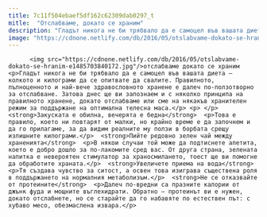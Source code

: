 ```yaml
---
title: 7c11f504ebaef5df162c62309dab0297_t
mitle:  "Отслабваме, докато се храним"
description: "Гладът никога не би трябвало да е самоцел във вашата диета – колкото и килограми да се опитвате да свалите. Правилното, пълноценното и най-вече здравословното хранене е далеч по-ползотворно за отслабване. Затова днес ще ви запознаем и с няколко принципа на правилното хранене, докато отслабваме или сме на някакъв хранителен режим за поддържане на оптимална …"
image: "https://cdnone.netlify.com/db/2016/05/otslabvame-dokato-se-hranim-e1485703840172.jpg"
---
```


          <img src="https://cdnone.netlify.com/db/2016/05/otslabvame-dokato-se-hranim-e1485703840172.jpg"/>отслабваме докато се храним        <p>Гладът никога не би трябвало да е самоцел във вашата диета – колкото и килограми да се опитвате да свалите. Правилното, пълноценното и най-вече здравословното хранене е далеч по-ползотворно за отслабване. Затова днес ще ви запознаем и с няколко принципа на правилното хранене, докато отслабваме или сме на някакъв хранителен режим за поддържане на оптимална телесна маса.</p> <p> </p>  <strong>Закуската е обилна, вечерята е бедна</strong>  <p>Това е правило, което ни повтарят от малки, но крайно време е да започнем и да го прилагаме, за да видим реалните му ползи в борбата срещу излишните килограми.</p>  <strong>Пийте редовно зелен чай между храненията</strong>  <p>В някои случаи той може да подтиснете апетита, което е добро дошло за по-лакомите сред вас. От друга страна, зелената напитка е невероятен стимулатор за храносмилането, тоест ще ви помогне да обработите храната.</p>  <strong>Увеличете приема на вода</strong>  <p>Тя създава чувство за ситост, а освен това изиграва съществена роля в поддържането на нормалния метаболизъм.</p>  <strong>Не се отказвайте от протеините</strong>  <p>Далеч по-вредни са празните калории от джънк фуда и мощните въглехидрати. Обратно – протеинът ви е нужен, докато отслабнете, но се старайте да го набавяте по естествен път: с хубаво месо, обезмаслена извара.</p>        